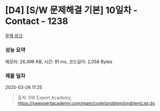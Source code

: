 # [D4] [S/W 문제해결 기본] 10일차 - Contact - 1238 

[문제 링크](https://swexpertacademy.com/main/code/problem/problemDetail.do?contestProbId=AV15B1cKAKwCFAYD) 

### 성능 요약

메모리: 26,496 KB, 시간: 91 ms, 코드길이: 2,058 Bytes

### 제출 일자

2025-03-26 11:25



> 출처: SW Expert Academy, https://swexpertacademy.com/main/code/problem/problemList.do